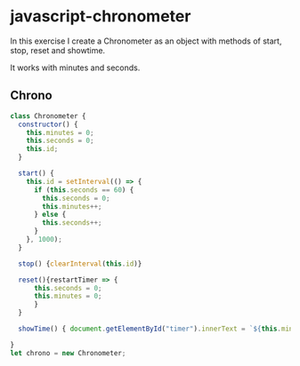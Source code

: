 # javascript-chronometer
In this exercise I create a Chronometer as an object with methods of start, stop, reset and showtime.

It works with minutes and seconds.

## Chrono

```javascript
class Chronometer {
  constructor() {
    this.minutes = 0;
    this.seconds = 0;
    this.id;
  }

  start() {
    this.id = setInterval(() => {
      if (this.seconds == 60) {
        this.seconds = 0;
        this.minutes++;
      } else {
        this.seconds++;
      }
    }, 1000);
  }

  stop() {clearInterval(this.id)}

  reset(){restartTimer => {
      this.seconds = 0;
      this.minutes = 0;
      }
  }

  showTime() { document.getElementById("timer").innerText = `${this.minutes}:${this.seconds}`; }

} 
let chrono = new Chronometer;
```
